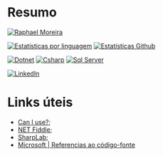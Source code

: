 # Resumo
[![Raphael Moreira](https://badgen.net/badge/raphael%20moreira/arquiteto%20de%20soluções%20|%20dotnet/red?icon=terminal)](https://www.microsoft.com/pt-br/sql-server/sql-server-downloads)

[![Estatísticas por linguagem](https://github-readme-stats.vercel.app/api/top-langs/?username=raphaelmoreira&layout=donut&locale=pt-br)](https://github.com/anuraghazra/github-readme-stats)
[![Estatísticas Github](https://github-readme-stats.vercel.app/api?username=raphaelmoreira&locale=pt-br&show_icons=true&theme=transparent)](https://github.com/anuraghazra/github-readme-stats)

[![Dotnet](https://img.shields.io/badge/.NET-5C2D91?style=for-the-badge&logo=.net&logoColor=white)](https://dotnet.microsoft.com/pt-br/)
[![Csharp](https://img.shields.io/badge/C%23-239120?style=for-the-badge&logo=c-sharp&logoColor=white)](https://learn.microsoft.com/pt-br/dotnet/csharp/tour-of-csharp/)
[![Sql Server](https://img.shields.io/badge/Microsoft_SQL_Server-CC2927?style=for-the-badge&logo=microsoft-sql-server&logoColor=white)](https://www.microsoft.com/pt-br/sql-server/sql-server-downloads)

[![LinkedIn](https://img.shields.io/badge/LinkedIn-0077B5?style=for-the-badge&logo=linkedin&logoColor=white)](https://www.linkedin.com/in/raphaelmoreira/)

# Links úteis
- [Can I use?](https://caniuse.com/);
- [NET Fiddle](https://dotnetfiddle.net/);
- [SharpLab](https://sharplab.io/);
- [Microsoft | Referencias ao código-fonte](https://referencesource.microsoft.com/)
